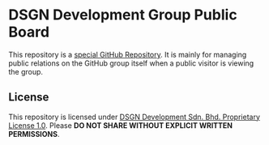 # DSGN Development Group Public Board
This repository is a [special GitHub Repository](https://docs.github.com/en/organizations/collaborating-with-groups-in-organizations/customizing-your-organizations-profile#adding-a-public-organization-profile-readme). It is mainly for managing public relations on the
GitHub group itself when a public visitor is viewing the group.




## License
This repository is licensed under
[DSGN Development Sdn. Bhd. Proprietary License 1.0](LICENSE.md). Please
**DO NOT SHARE WITHOUT EXPLICIT WRITTEN PERMISSIONS**.
